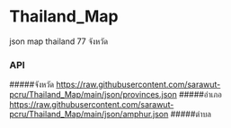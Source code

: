 # Thailand_Map
json map thailand 77 จังหวัด
### API 
#####จังหวัด https://raw.githubusercontent.com/sarawut-pcru/Thailand_Map/main/json/provinces.json
#####อำเภอ https://raw.githubusercontent.com/sarawut-pcru/Thailand_Map/main/json/amphur.json
#####ตำบล
